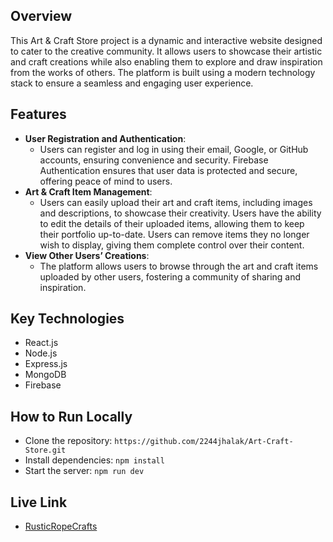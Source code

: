## Overview
This Art & Craft Store project is a dynamic and interactive website designed to cater to the creative community. It allows users to showcase their artistic and craft creations while also enabling them to explore and draw inspiration from the works of others. The platform is built using a modern technology stack to ensure a seamless and engaging user experience.

## Features
- **User Registration and Authentication**:
  - Users can register and log in using their email, Google, or GitHub accounts, ensuring convenience and security. Firebase Authentication ensures that user data is protected and 
    secure, offering peace of mind to users.
- **Art & Craft Item Management**:
  - Users can easily upload their art and craft items, including images and descriptions, to showcase their creativity. Users have the ability to edit the details of their uploaded 
    items, allowing them to keep their portfolio up-to-date. Users can remove items they no longer wish to display, giving them complete control over their content.
- **View Other Users’ Creations**:
  - The platform allows users to browse through the art and craft items uploaded by other users, fostering a community of sharing and inspiration.

## Key Technologies
- React.js
- Node.js
- Express.js
- MongoDB
- Firebase

## How to Run Locally
- Clone the repository: `https://github.com/2244jhalak/Art-Craft-Store.git`
- Install dependencies: `npm install`
- Start the server: `npm run dev`

## Live Link
- [RusticRopeCrafts](https://b9a10-client-side-2244jhalak.web.app/)
